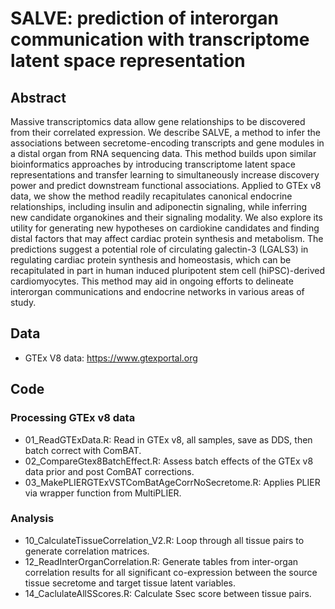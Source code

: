 # SALVE: prediction of interorgan communication with transcriptome latent space representation 

## Abstract
Massive transcriptomics data allow gene relationships to be discovered from their correlated expression. We describe SALVE, a method to infer the associations between secretome-encoding transcripts and gene modules in a distal organ from RNA sequencing data. This method builds upon similar bioinformatics approaches by introducing transcriptome latent space representations and transfer learning to simultaneously increase discovery power and predict downstream functional associations. Applied to GTEx v8 data, we show the method readily recapitulates canonical endocrine relationships, including insulin and adiponectin signaling, while inferring new candidate organokines and their signaling modality.  We also explore its utility for generating new hypotheses on cardiokine candidates and finding distal factors that may affect cardiac protein synthesis and metabolism. The predictions suggest a potential role of circulating galectin-3 (LGALS3) in regulating cardiac protein synthesis and homeostasis, which can be recapitulated in part in human induced pluripotent stem cell (hiPSC)-derived cardiomyocytes. This method may aid in ongoing efforts to delineate interorgan communications and endocrine networks in various areas of study.

## Data
- GTEx V8 data: https://www.gtexportal.org


## Code
### Processing GTEx v8 data
- 01_ReadGTExData.R: Read in GTEx v8, all samples, save as DDS, then batch correct with ComBAT.
- 02_CompareGtex8BatchEffect.R: Assess batch effects of the GTEx v8 data prior and post ComBAT corrections.
- 03_MakePLIERGTExVSTComBatAgeCorrNoSecretome.R: Applies PLIER via wrapper function from MultiPLIER.

### Analysis
- 10_CalculateTissueCorrelation_V2.R: Loop through all tissue pairs to generate correlation matrices.
- 12_ReadInterOrganCorrelation.R: Generate tables from inter-organ correlation results for all significant co-expression between the source tissue secretome and target tissue latent variables.
- 14_CaclulateAllSScores.R: Calculate Ssec score between tissue pairs.






